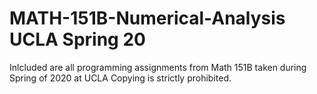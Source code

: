 
# MATH-151B-Numerical-Analysis UCLA Spring 20
Inlcluded are all programming assignments from Math 151B taken during Spring of 2020 at UCLA
Copying is strictly prohibited.
